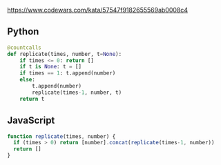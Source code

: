 https://www.codewars.com/kata/57547f9182655569ab0008c4

## Python
```python
@countcalls
def replicate(times, number, t=None):
    if times <= 0: return []
    if t is None: t = []
    if times == 1: t.append(number)
    else:
        t.append(number)
        replicate(times-1, number, t)
    return t
```

## JavaScript
```js
function replicate(times, number) {
  if (times > 0) return [number].concat(replicate(times-1, number))
  return []
}
```